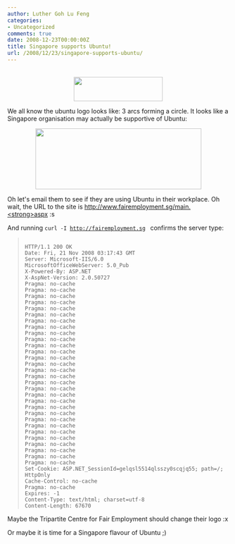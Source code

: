 ```yaml
---
author: Luther Goh Lu Feng
categories:
- Uncategorized
comments: true
date: 2008-12-23T00:00:00Z
title: Singapore supports Ubuntu!
url: /2008/12/23/singapore-supports-ubuntu/
---
```


<div>&nbsp;</div>
<div align="center"><a href='/img/2008/11/ubuntulogo.png'><img src="/img/2008/11/ubuntulogo.png" alt="" title="ubuntulogo" width="202" height="55" class="aligncenter size-full wp-image-112" /></a></div>

We all know the ubuntu logo looks like: 3 arcs forming a circle. It looks like a Singapore organisation may actually be supportive of Ubuntu:

<div align="center"><a href='http://www.fairemployment.sg/main.aspx'><img src="/img/2008/11/logo.jpg" alt="" title="logo" width="377" height="138" class="aligncenter size-full wp-image-113" /></a></div>

Oh let's email them to see if they are using Ubuntu in their workplace. Oh wait, the URL to the site is <a href="http://www.fairemployment.sg/main.aspx">http://www.fairemployment.sg/main.<strong>aspx</strong></a> :s

And running <code>curl -I http://fairemployment.sg </code> confirms the server type:


<blockquote><code>
HTTP/1.1 200 OK
Date: Fri, 21 Nov 2008 03:17:43 GMT
Server: Microsoft-IIS/6.0
MicrosoftOfficeWebServer: 5.0_Pub
X-Powered-By: ASP.NET
X-AspNet-Version: 2.0.50727
Pragma: no-cache
Pragma: no-cache
Pragma: no-cache
Pragma: no-cache
Pragma: no-cache
Pragma: no-cache
Pragma: no-cache
Pragma: no-cache
Pragma: no-cache
Pragma: no-cache
Pragma: no-cache
Pragma: no-cache
Pragma: no-cache
Pragma: no-cache
Pragma: no-cache
Pragma: no-cache
Pragma: no-cache
Pragma: no-cache
Pragma: no-cache
Pragma: no-cache
Pragma: no-cache
Pragma: no-cache
Pragma: no-cache
Pragma: no-cache
Pragma: no-cache
Pragma: no-cache
Pragma: no-cache
Pragma: no-cache
Pragma: no-cache
Pragma: no-cache
Set-Cookie: ASP.NET_SessionId=gelqsl5514qlsszy0scqjq55; path=/; HttpOnly
Cache-Control: no-cache
Pragma: no-cache
Expires: -1
Content-Type: text/html; charset=utf-8
Content-Length: 67670
</code>
</blockquote>

Maybe the Tripartite Centre for Fair Employment should change their logo :x

Or maybe it is time for a Singapore flavour of Ubuntu ;)
